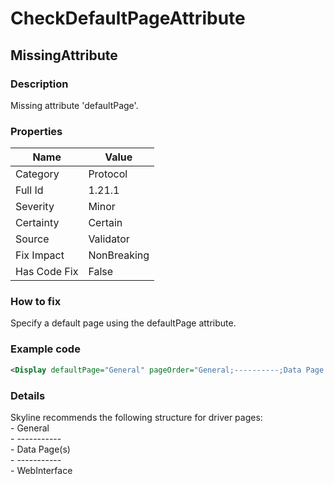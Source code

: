 ﻿---  
uid: Validator_1_21_1  
---

# CheckDefaultPageAttribute

## MissingAttribute

### Description

Missing attribute 'defaultPage'.

### Properties

| Name         | Value       |
| ------------ | ----------- |
| Category     | Protocol    |
| Full Id      | 1.21.1      |
| Severity     | Minor       |
| Certainty    | Certain     |
| Source       | Validator   |
| Fix Impact   | NonBreaking |
| Has Code Fix | False       |

### How to fix

Specify a default page using the defaultPage attribute.

### Example code

```xml
<Display defaultPage="General" pageOrder="General;----------;Data Page 1;Data Page 2;----------;WebInterface#http://[Polling Ip]/" />
```

### Details

Skyline recommends the following structure for driver pages:  
\- General  
\- \-\-\-\-\-\-\-\-\-\-\-  
\- Data Page(s)  
\- \-\-\-\-\-\-\-\-\-\-\-  
\- WebInterface
